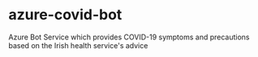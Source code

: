 # azure-covid-bot
Azure Bot Service which provides COVID-19 symptoms and precautions based on the Irish health service's advice

